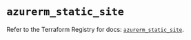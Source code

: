 # `azurerm_static_site`

Refer to the Terraform Registry for docs: [`azurerm_static_site`](https://registry.terraform.io/providers/hashicorp/azurerm/4.36.0/docs/resources/static_site).
